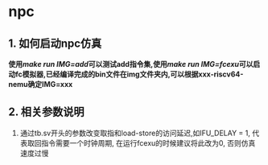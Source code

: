 # npc

## 1. 如何启动npc仿真

**使用*make run IMG=add*可以测试add指令集,使用*make run IMG=fcexu*可以启动fc模拟器,已经编译完成的bin文件在img文件夹内,可以根据xxx-riscv64-nemu确定IMG=xxx**  

## 2. 相关参数说明

1. 通过tb.sv开头的参数改变取指和load-store的访问延迟,如IFU_DELAY = 1, 代表取回指令需要一个时钟周期, 在运行fcexu的时候建议将此改为0, 否则仿真速度过慢

